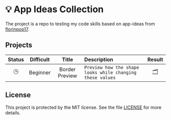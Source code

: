 # 💡 App Ideas Collection

The project is a repo to testing my code skills based on app-ideas from [florinpop17](https://github.com/florinpop17/app-ideas).

## Projects

|  Status  | Difficult |     Title      | Description                                               |                   Result                    |
| :------: | :-------: | :------------: | :-------------------------------------------------------- | :-----------------------------------------: |
| :clock3: | Beginner  | Border Preview | `Preview how the shape looks while changing these values` | [:card_index_dividers:](src/border-preview) |

<!--| :clock3: | Beginner  | Bin2Dec | `Binary-to-Decimal number converter` | [:card_index_dividers:](src/bin2dec) | -->
<!-- :clock3: -->
<!-- :white_check_mark: -->

## License

This project is protected by the MIT license. See the file [LICENSE](/LICENSE) for more details.

